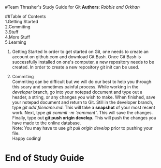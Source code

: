 #Team Thrasher's Study Guide for Git
**Authors**: *Robbie and Orkhan*

##Table of Contents    
1.Getting Started  
2.Commiting   
3.Stuff  
4.More Stuff  
5.Learning  


1.  Getting Started
In order to get started on Git, one needs to create an account on github.com and download Git Bash. Once Git Bash
is successfully installed on one's computer, a new repository needs to be created. In order to create a new repository
git init can be used.

2. Commiting  
Commiting can be difficult but we will do our best to help you through this scary and sometimes painful process.
While working in the *developer* branch, go into your notepad document and type out a header, a string, or any 
changes you wish to make. When finished, save your notepad document and return to Git. Still in the developer
branch, type *git add filename.md*. This will take a **snapshot** of your most recent work. Next, type 
*git commit -m 'comment'*. This will save the changes. Finally, type out **git push origin develop**. This 
will push the changes you have made to the online database.  
Note: You may have to use *git pull origin develop* prior to pushing your file.  
Happy coding!









End of Study Guide
================


